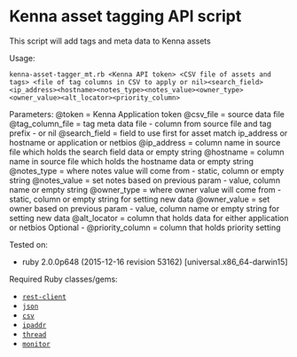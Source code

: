 # Kenna asset tagging API script

This script will add tags and meta data to Kenna assets

Usage:

```
kenna-asset-tagger_mt.rb <Kenna API token> <CSV file of assets and tags> <file of tag columns in CSV to apply or nil><search_field><ip_address><hostname><notes_type><notes_value><owner_type><owner_value><alt_locator><priority_column>
```

Parameters:
  @token = Kenna Application token
  @csv_file = source data file
  @tag_column_file = tag meta data file - column from source file and tag prefix - or nil 
  @search_field = field to use first for asset match ip_address or hostname or application or netbios
  @ip_address = column name in source file which holds the search field data or empty string
  @hostname = column name in source file which holds the hostname data or empty string
  @notes_type = where notes value will come from - static, column or empty string
  @notes_value = set notes based on previous param - value, column name or empty string
  @owner_type = where owner value will come from - static, column or empty string for setting new data
  @owner_value = set owner based on previous param - value, column name or empty string for setting new data
  @alt_locator = column that holds data for either application or netbios
  Optional - @priority_column = column that holds priority setting

Tested on:

- ruby 2.0.0p648 (2015-12-16 revision 53162) [universal.x86_64-darwin15]

Required Ruby classes/gems:

- [`rest-client`](https://github.com/rest-client/rest-client)
- [`json`](http://ruby-doc.org/stdlib-2.0.0/libdoc/json/rdoc/JSON.html)
- [`csv`](http://ruby-doc.org/stdlib-2.0.0/libdoc/csv/rdoc/CSV.html)
- [`ipaddr`](http://ruby-doc.org/stdlib-2.0.0/libdoc/ipaddr/rdoc/IPAddr.html)
- [`thread`](https://ruby-doc.org/core-2.2.0/Thread.html)
- [`monitor`](https://ruby-doc.org/stdlib-2.1.2/libdoc/monitor/rdoc/Monitor.html)
